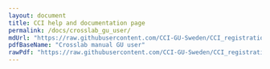 ```yaml
---
layout: document
title: CCI help and documentation page
permalink: /docs/crosslab_gu_user/
mdUrl: "https://raw.githubusercontent.com/CCI-GU-Sweden/CCI_registration_documents/refs/heads/main/Crosslab%20manual%20GU%20user.md"
pdfBaseName: "Crosslab manual GU user"
rawPdf: "https://raw.githubusercontent.com/CCI-GU-Sweden/CCI_registration_documents/refs/heads/main/assets/pdfs/Crosslab manual GU user.pdf"
---
```

